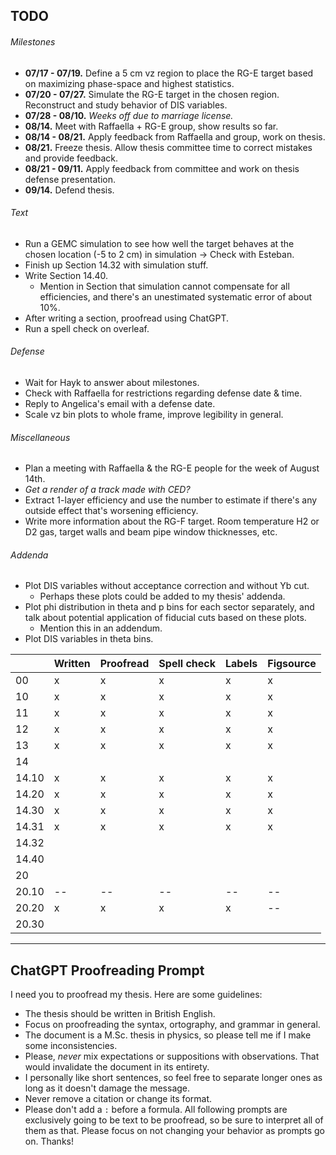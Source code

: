 ## TODO
###### Milestones
* **07/17 - 07/19.** Define a 5 cm vz region to place the RG-E target based on maximizing phase-space and highest statistics.
* **07/20 - 07/27.** Simulate the RG-E target in the chosen region. Reconstruct and study behavior of DIS variables.
* **07/28 - 08/10.** *Weeks off due to marriage license.*
* **08/14.** Meet with Raffaella + RG-E group, show results so far.
* **08/14 - 08/21.** Apply feedback from Raffaella and group, work on thesis.
* **08/21.** Freeze thesis. Allow thesis committee time to correct mistakes and provide feedback.
* **08/21 - 09/11.** Apply feedback from committee and work on thesis defense presentation.
* **09/14.** Defend thesis.

###### Text
* Run a GEMC simulation to see how well the target behaves at the chosen location (-5 to 2 cm) in simulation -> Check with Esteban.
* Finish up Section 14.32 with simulation stuff.
* Write Section 14.40.
    * Mention in Section that simulation cannot compensate for all efficiencies, and there's an unestimated systematic error of about 10%.
* After writing a section, proofread using ChatGPT.
* Run a spell check on overleaf.

###### Defense
* Wait for Hayk to answer about milestones.
* Check with Raffaella for restrictions regarding defense date & time.
* Reply to Angelica's email with a defense date.
* Scale vz bin plots to whole frame, improve legibility in general.

###### Miscellaneous
* Plan a meeting with Raffaella & the RG-E people for the week of August 14th.
* *Get a render of a track made with CED?*
* Extract 1-layer efficiency and use the number to estimate if there's any outside effect that's worsening efficiency.
* Write more information about the RG-F target. Room temperature H2 or D2 gas, target walls and beam pipe window thicknesses, etc.

###### Addenda
* Plot DIS variables without acceptance correction and without Yb cut.
    * Perhaps these plots could be added to my thesis' addenda.
* Plot phi distribution in theta and p bins for each sector separately, and talk about potential application of fiducial cuts based on these plots.
    * Mention this in an addendum.
* Plot DIS variables in theta bins.

|       | Written | Proofread | Spell check | Labels | Figsource |
| ------|---------|-----------|-------------|--------|-----------|
| 00    | x       | x         | x           | x      | x         |
| 10    | x       | x         | x           | x      | x         |
| 11    | x       | x         | x           | x      | x         |
| 12    | x       | x         | x           | x      | x         |
| 13    | x       | x         | x           | x      | x         |
| 14    |         |           |             |        |           |
| 14.10 | x       | x         | x           | x      | x         |
| 14.20 | x       | x         | x           | x      | x         |
| 14.30 | x       | x         | x           | x      | x         |
| 14.31 | x       | x         | x           | x      | x         |
| 14.32 |         |           |             |        |           |
| 14.40 |         |           |             |        |           |
| 20    |         |           |             |        |           |
| 20.10 | --      | --        | --          | --     | --        |
| 20.20 | x       | x         | x           | x      | --        |
| 20.30 |         |           |             |        |           |

---
## ChatGPT Proofreading Prompt
I need you to proofread my thesis. Here are some guidelines:
* The thesis should be written in British English.
* Focus on proofreading the syntax, ortography, and grammar in general.
* The document is a M.Sc. thesis in physics, so please tell me if I make some inconsistencies.
* Please, *never* mix expectations or suppositions with observations. That would invalidate the document in its entirety.
* I personally like short sentences, so feel free to separate longer ones as long as it doesn't damage the message.
* Never remove a citation or change its format.
* Please don't add a `:` before a formula.
All following prompts are exclusively going to be text to be proofread, so be sure to interpret all of them as that.
Please focus on not changing your behavior as prompts go on. Thanks!
